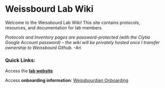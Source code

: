 # Weissbourd Lab Wiki

Welcome to the Weissbourd Lab Wiki! This site contains protocols, resources, and documentation for lab members.

*Protocols and Inventory pages are password-protected (with the Clytia Google Account password) – the wiki will be privately hosted once I transfer ownership to Weissbourd Github.*
 -Ari


### Quick Links:

Access the [**lab website**](https://www.weissbourdlab.com/)

Access **onboarding information**: [Weissbourdian Onboarding](https://docs.google.com/document/d/12usRYGkYrJtmPp-IA60bqIEEazTSpQOXBAqpu3Vpzzg/edit?usp=sharing)